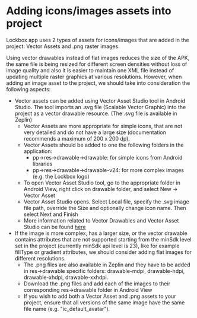 # Adding icons/images assets into project

Lockbox app uses 2 types of assets for icons/images that are added in the project: Vector Assets and .png raster images. 

Using vector drawables instead of flat images reduces the size of the APK, the same file is being resized for different screen densities without loss of image quality and also it is easier to maintain one XML file instead of updating multiple raster graphics at various resolutions.
However, when adding an image asset to the project, we should take into consideration the following aspects:

- Vector assets can be added using Vector Asset Studio tool in Android Studio. The tool imports an .svg file (Scalable Vector Graphic) into the project as a vector drawable resource. (The .svg file is available in Zeplin)
  - Vector Assets are more appropriate for simple icons, that are not very detailed and do not have a large size (documentation recommends a maximum of 200 x 200 dp). 
  - Vector Assets should be added to one the following folders in the application:
    - pp->res->drawable->drawable: for simple icons from Android libraries
    - pp->res->drawable->drawable-v24: for more complex images (e.g. the Lockbox logo)
  - To open Vector Asset Studio tool, go to the appropriate folder in Android View, right click on drawable folder, and select New -> Vector Asset
  - Vector Asset Studio opens. Select Local file, specify the .svg image file path, override the Size and optionally change icon name. Then select Next and Finish
  - More information related to Vector Drawables and Vector Asset Studio can be found [here](https://developer.android.com/studio/write/vector-asset-studio)
- If the image is more complex, has a larger size, or the vector drawable contains attributes that are not supported starting from the minSdk level set in the project (currently minSdk api level is 23), like for example fillType or gradient attributes, we should consider adding flat images for different resolutions.
  - The .png files are also available in Zeplin and they have to be added in res->drawable specific folders: drawable-mdpi, drawable-hdpi, drawable-xhdpi, drawable-xxhdpi.
  - Download the .png files and add each of the images to their corresponding res->drawable folder in Android View
  - If you wish to add both a Vector Asset and .png assets to your project, ensure that all versions of the same image have the same file name (e.g. "ic_default_avatar").
